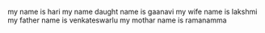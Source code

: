 my name is hari
my name daught name is gaanavi
my wife name is lakshmi
my father name is venkateswarlu
my mothar name is ramanamma
